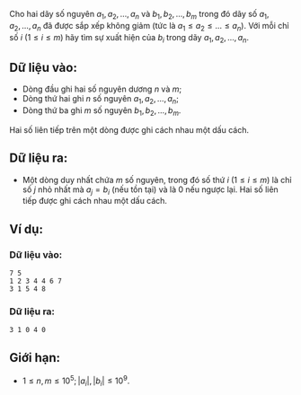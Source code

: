 Cho hai dãy số nguyên $a_1, a_2, …, a_n$ và $b_1, b_2, …, b_m$ trong đó dãy số $a_1, a_2, …, a_n$ đã được sắp xếp không giảm (tức là $a_1 ≤ a_2 ≤ … ≤ a_n$). Với mỗi chỉ số $i$ $(1 ≤ i ≤ m)$ hãy tìm sự xuất hiện của $b_i$ trong dãy $a_1, a_2, …, a_n$.

## Dữ liệu vào:
- Dòng đầu ghi hai số nguyên dương $n$ và $m$;
- Dòng thứ hai ghi $n$ số nguyên $a_1, a_2, …, a_n$;
- Dòng thứ ba ghi $m$ số nguyên $b_1, b_2, …, b_m$.

Hai số liên tiếp trên một dòng được ghi cách nhau một dấu cách.

## Dữ liệu ra:
- Một dòng duy nhất chứa $m$ số nguyên, trong đó số thứ $i$ $(1 ≤ i ≤ m)$ là chỉ số $j$ nhỏ nhất mà $a_j = b_i$ (nếu tồn tại) và là $0$ nếu ngược lại. Hai số liên tiếp được ghi cách nhau một dấu cách.

## Ví dụ:
### Dữ liệu vào:
```
7 5
1 2 3 4 4 6 7
3 1 5 4 8
```

### Dữ liệu ra:
```
3 1 0 4 0
```

## Giới hạn:
- $1 ≤ n, m ≤ 10^5; |a_i|, |b_i| ≤ 10^9$.